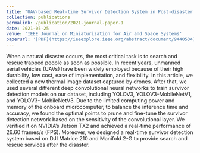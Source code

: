 ```yaml
---
title: "UAV-based Real-time Survivor Detection System in Post-disaster Search and Rescue Operations"
collection: publications
permalink: /publication/2021-journal-paper-1
date: 2021-05-25
venue: 'IEEE Journal on Miniaturization for Air and Space Systems'
paperurl: '[PDF](https://ieeexplore.ieee.org/abstract/document/9440534)'
---
```


When a natural disaster occurs, the most critical task is to search and rescue trapped people as soon as possible. In recent years, unmanned aerial vehicles (UAVs) have been widely employed because of their high durability, low cost, ease of implementation, and flexibility. In this article, we collected a new thermal image dataset captured by drones. After that, we used several different deep convolutional neural networks to train survivor detection models on our dataset, including YOLOV3, YOLOV3-MobileNetV1, and YOLOV3- MobileNetV3. Due to the limited computing power and memory of the onboard microcomputer, to balance the inference time and accuracy, we found the optimal points to prune and fine-tune the survivor detection network based on the sensitivity of the convolutional layer. We verified it on NVIDIA’s Jetson TX2 and achieved a real-time performance of 26.60 frames/s (FPS). Moreover, we designed a real-time survivor detection system based on DJI Matrice 210 and Manifold 2-G to provide search and rescue services after the disaster.
